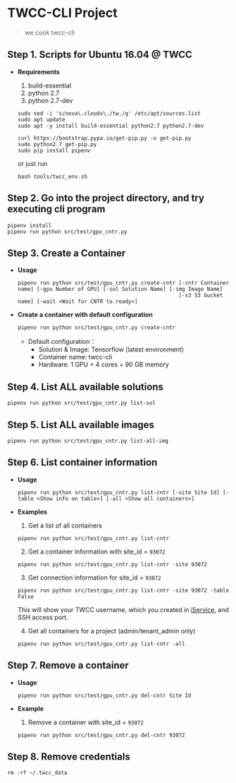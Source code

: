 # TWCC-CLI Project

> we cook twcc-cli


## Step 1. Scripts for Ubuntu 16.04 @ TWCC

- **Requirements**
    1. build-essential
    2. python 2.7
    3. python 2.7-dev


	```
	sudo sed -i 's/nova\.clouds\./tw./g' /etc/apt/sources.list
	sudo apt update
	sudo apt -y install build-essential python2.7 python2.7-dev
	
	curl https://bootstrap.pypa.io/get-pip.py -o get-pip.py 
	sudo python2.7 get-pip.py
	sudo pip install pipenv
	```

	or just run
	
	```
	bash tools/twcc_env.sh
	```

## Step 2. Go into the project directory, and try executing cli program



    pipenv install
    pipenv run python src/test/gpu_cntr.py


## Step 3. Create a Container 

- **Usage**
	```
	pipenv run python src/test/gpu_cntr.py create-cntr [-cntr Container name] [-gpu Number of GPU] [-sol Solution Name] [-img Image Name]
	                                                   [-s3 S3 bucket name] [-wait <Wait for CNTR to ready>]
	```

- **Create a container with default configuration** 
    ```
	pipenv run python src/test/gpu_cntr.py create-cntr 
	```
    
    - Default configuration：
        - Solution & Image: Tensorflow (latest environment)
        - Container name: twcc-cli
        - Hardware: 1 GPU + 4 cores + 90 GB memory
        
        
    

    


## Step 4. List ALL available solutions

```
pipenv run python src/test/gpu_cntr.py list-sol
```

## Step 5. List ALL available images

```
pipenv run python src/test/gpu_cntr.py list-all-img
```

## Step 6. List container information 

- **Usage**
    ```
    pipenv run python src/test/gpu_cntr.py list-cntr [-site Site Id] [-table <Show info on table>] [-all <Show all containers>]
    ```

- **Examples**

    1. Get a list of all containers

    ```
    pipenv run python src/test/gpu_cntr.py list-cntr 
    ```

    2. Get a container information with site_id = `93072`

    ```
    pipenv run python src/test/gpu_cntr.py list-cntr -site 93072
    ```

	3. Get connection information for site_id = `93072`
	
	```
	pipenv run python src/test/gpu_cntr.py list-cntr -site 93072 -table False
	```
    
   This will show your TWCC username, which you created in [iService](https://iservice.nchc.org.tw/), and SSH access port.


   4. Get all containers for a project (admin/tenant_admin only)
    
    ```
    pipenv run python src/test/gpu_cntr.py list-cntr -all
    ```
	


## Step 7. Remove a container

- **Usage**
    ```
    pipenv run python src/test/gpu_cntr.py del-cntr Site Id
    ```

- **Example** 

    1. Remove a container with site_id = `93072` 

    ```
    pipenv run python src/test/gpu_cntr.py del-cntr 93072
    ```



## Step 8. Remove credentials

```
rm -rf ~/.twcc_data
```

